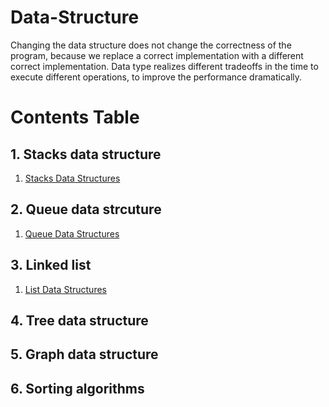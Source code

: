 # Data-Structure

Changing the data structure does not change the correctness of the program, because we replace a correct implementation with a different correct implementation. Data type realizes different 
tradeoffs in the time to execute different operations, to improve
the performance dramatically.

# Contents Table

## 1. Stacks data structure 
   1. [Stacks Data Structures](https://github.com/Fayssal404/Data-Sctructure/tree/master/Stacks)

## 2. Queue data strcuture
   1. [Queue Data Structures](https://github.com/Fayssal404/Data-Sctructure/tree/master/Queue)

## 3. Linked list
   1. [List Data Structures](https://github.com/TheAlgorisTech/Data-Structure/tree/master/Listes)

## 4. Tree data structure

## 5. Graph data structure

## 6. Sorting algorithms


